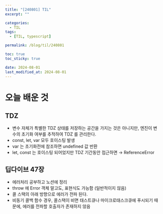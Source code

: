 ```yaml
---
title: "[240801] TIL"
excerpt: ""

categories:
  - TIL
tags:
  - [TIL, typescript]

permalink: /blog/til/240801

toc: true
toc_sticky: true

date: 2024-08-01
last_modified_at: 2024-08-01
---
```


# 오늘 배운 것

## TDZ

- 변수 자체가 특별한 TDZ 상태를 저장하는 공간을 가지는 것은 아니지만, 엔진이 변수의 초기화 여부를 추적하여 TDZ 를 관리한다.
- const, let, var 모두 호이스팅 발생
- var 는 초기화전에 참조하면 undefined 값 반환
- let, const 는 호이스팅 되어었지만 TDZ 기간동안 접근하면 → ReferenceError

## 딥다이브 47장

- 에러처리 공부하고 노션에 정리
- throw 에 Error 객체 말고도, 표현식도 가능함 (일반적이지 않음)
- 콜 스택의 아래 방향으로 에러가 전파 된다.
- 비동기 콜백 함수 경우, 콜스택이 비면 태스트큐나 마이크로태스크큐에 푸시되기 때문에, 에러를 전파할 호출자가 존재하지 않음
